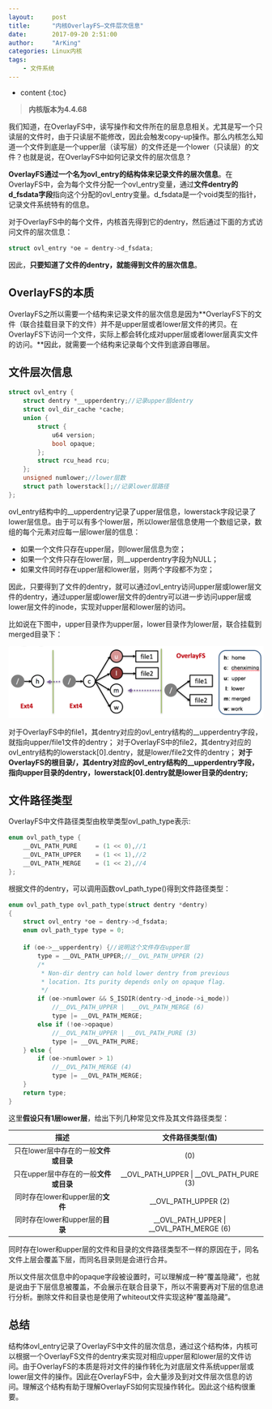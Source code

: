 ```yaml
---
layout:     post
title:      "内核OverlayFS—文件层次信息"
date:       2017-09-20 2:51:00
author:     "ArKing"
categories: Linux内核
tags:
    - 文件系统
---
```


* content
{:toc}

>**内核版本为4.4.68**

我们知道，在OverlayFS中，读写操作和文件所在的层息息相关。尤其是写一个只读层的文件时，由于只读层不能修改，因此会触发copy-up操作。那么内核怎么知道一个文件到底是一个upper层（读写层）的文件还是一个lower（只读层）的文件？也就是说，在OverlayFS中如何记录文件的层次信息？

**OverlayFS通过一个名为ovl\_entry的结构体来记录文件的层次信息**。在OverlayFS中，会为每个文件分配一个ovl\_entry变量，通过**文件dentry的d_fsdata字段**指向这个分配的ovl\_entry变量。d_fsdata是一个void类型的指针，记录文件系统特有的信息。

对于OverlayFS中的每个文件，内核首先得到它的dentry，然后通过下面的方式访问文件的层次信息：

```c
struct ovl_entry *oe = dentry->d_fsdata;
```

因此，**只要知道了文件的dentry，就能得到文件的层次信息**。




## OverlayFS的本质

OverlayFS之所以需要一个结构来记录文件的层次信息是因为**OverlayFS下的文件（联合挂载目录下的文件）并不是upper层或者lower层文件的拷贝。在OverlayFS下访问一个文件，实际上都会转化成对upper层或者lower层真实文件的访问。**因此，就需要一个结构来记录每个文件到底源自哪层。

## 文件层次信息

```c
struct ovl_entry {
	struct dentry *__upperdentry;//记录upper层dentry
	struct ovl_dir_cache *cache;
	union {
		struct {
			u64 version;
			bool opaque;
		};
		struct rcu_head rcu;
	};
	unsigned numlower;//lower层数
	struct path lowerstack[];//记录lower层路径
};
```

ovl\_entry结构中的\_\_upperdentry记录了upper层信息，lowerstack字段记录了lower层信息。由于可以有多个lower层，所以lower层信息使用一个数组记录，数组的每个元素对应每一层lower层的信息：

 * 如果一个文件只存在upper层，则lower层信息为空；
 * 如果一个文件只存在lower层，则\_\_upperdentry字段为NULL；
 * 如果文件同时存在upper层和lower层，则两个字段都不为空；

因此，只要得到了文件的dentry，就可以通过ovl\_entry访问upper层或lower层文件的dentry，通过upper层或lower层文件的dentry可以进一步访问upper层或lower层文件的inode，实现对upper层和lower层的访问。

比如说在下图中，upper目录作为upper层，lower目录作为lower层，联合挂载到merged目录下：

![](/img/in-post/post-kernel-overlayfs/dir-op1-dir_tree.png)

对于OverlayFS中的file1，其dentry对应的ovl\_entry结构的\_\_upperdentry字段，就指向upper/file1文件的dentry；
对于OverlayFS中的file2，其dentry对应的ovl\_entry结构的lowerstack[0].dentry，就是lower/file2文件的dentry；
**对于OverlayFS的根目录/，其dentry对应的ovl\_entry结构的\_\_upperdentry字段，指向upper目录的dentry，lowerstack[0].dentry就是lower目录的dentry;**

## 文件路径类型

OverlayFS中文件路径类型由枚举类型ovl\_path\_type表示:

```c
enum ovl_path_type {
	__OVL_PATH_PURE		= (1 << 0),//1
	__OVL_PATH_UPPER	= (1 << 1),//2
	__OVL_PATH_MERGE	= (1 << 2),//4
};
```

根据文件的dentry，可以调用函数ovl\_path\_type()得到文件路径类型：

```c
enum ovl_path_type ovl_path_type(struct dentry *dentry)
{
	struct ovl_entry *oe = dentry->d_fsdata;
	enum ovl_path_type type = 0;

	if (oe->__upperdentry) {//说明这个文件存在upper层
		type = __OVL_PATH_UPPER;//__OVL_PATH_UPPER (2)
		/*
		 * Non-dir dentry can hold lower dentry from previous
		 * location. Its purity depends only on opaque flag.
		 */
		if (oe->numlower && S_ISDIR(dentry->d_inode->i_mode))
			//__OVL_PATH_UPPER |  __OVL_PATH_MERGE (6)
			type |= __OVL_PATH_MERGE;
		else if (!oe->opaque)
			//__OVL_PATH_UPPER | __OVL_PATH_PURE (3)
			type |= __OVL_PATH_PURE;
	} else {
		if (oe->numlower > 1)
			//__OVL_PATH_MERGE (4)
			type |= __OVL_PATH_MERGE;
	}
	return type;
}
```

这里**假设只有1层lower层**，给出下列几种常见文件及其文件路径类型：

| 描述 |    文件路径类型(值)  |
| :-----: | :-----------: |
| 只在lower层中存在的一般**文件或目录** | (0) |
| 只在upper层中存在的一般**文件或目录** | \_\_OVL\_PATH\_UPPER \| \_\_OVL\_PATH\_PURE (3) |
| 同时存在lower和upper层的**文件** | \_\_OVL\_PATH\_UPPER (2) |
| 同时存在lower和upper层的**目录** | \_\_OVL\_PATH\_UPPER \| \_\_OVL\_PATH\_MERGE (6) |

同时存在lower和upper层的文件和目录的文件路径类型不一样的原因在于，同名文件上层会覆盖下层，而同名目录则是会进行合并。

所以文件层次信息中的opaque字段被设置时，可以理解成一种“覆盖隐藏”，也就是说由于下层信息被覆盖，不会展示在联合目录下，所以不需要再对下层的信息进行分析。删除文件和目录也是使用了whiteout文件实现这种“覆盖隐藏”。

## 总结

结构体ovl_entry记录了OverlayFS中文件的层次信息，通过这个结构体，内核可以根据一个OverlayFS文件的dentry来实现对相应upper层和lower层的文件访问。由于OverlayFS的本质是将对文件的操作转化为对底层文件系统upper层或lower层文件的操作。因此在OverlayFS中，会大量涉及到对文件层次信息的访问。理解这个结构有助于理解OverlayFS如何实现操作转化。因此这个结构很重要。 